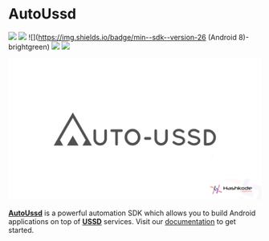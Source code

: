 # AutoUssd

![](https://img.shields.io/badge/version-4.0.0--alpha--01-blue) ![](https://img.shields.io/badge/platform-android-brightgreen) ![](https://img.shields.io/badge/min--sdk--version-26 (Android 8)-brightgreen) ![](https://img.shields.io/badge/gradle-7.1.3-brightgreen) ![](https://img.shields.io/badge/kotlin--gradle--plugin-1.6.21-brightgreen)

![](./assets/logo-seo.png)

[**AutoUssd**](https://autoussd.com) is a powerful automation SDK which allows you to build Android applications on top of **[USSD](https://www.techtarget.com/searchnetworking/definition/USSD)** services. Visit our [documentation](https://autoussd.com/docs) to get started.

